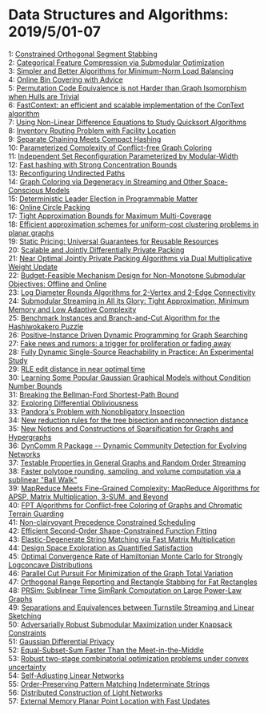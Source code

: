 # Data Structures and Algorithms: 2019/5/01-07  
1: [Constrained Orthogonal Segment Stabbing](https://doi.org/10.48550/arXiv.1904.13369)  
2: [Categorical Feature Compression via Submodular Optimization](https://doi.org/10.48550/arXiv.1904.13389)  
3: [Simpler and Better Algorithms for Minimum-Norm Load Balancing](https://doi.org/10.48550/arXiv.1905.00044)  
4: [Online Bin Covering with Advice](https://doi.org/10.48550/arXiv.1905.00066)  
5: [Permutation Code Equivalence is not Harder than Graph Isomorphism when  Hulls are Trivial](https://doi.org/10.48550/arXiv.1905.00073)  
6: [FastContext: an efficient and scalable implementation of the ConText  algorithm](https://doi.org/10.48550/arXiv.1905.00079)  
7: [Using Non-Linear Difference Equations to Study Quicksort Algorithms](https://doi.org/10.48550/arXiv.1905.00118)  
8: [Inventory Routing Problem with Facility Location](https://doi.org/10.48550/arXiv.1905.00148)  
9: [Separate Chaining Meets Compact Hashing](https://doi.org/10.48550/arXiv.1905.00163)  
10: [Parameterized Complexity of Conflict-free Graph Coloring](https://doi.org/10.48550/arXiv.1905.00305)  
11: [Independent Set Reconfiguration Parameterized by Modular-Width](https://doi.org/10.48550/arXiv.1905.00340)  
12: [Fast hashing with Strong Concentration Bounds](https://doi.org/10.48550/arXiv.1905.00369)  
13: [Reconfiguring Undirected Paths](https://doi.org/10.48550/arXiv.1905.00518)  
14: [Graph Coloring via Degeneracy in Streaming and Other Space-Conscious  Models](https://doi.org/10.48550/arXiv.1905.00566)  
15: [Deterministic Leader Election in Programmable Matter](https://doi.org/10.48550/arXiv.1905.00580)  
16: [Online Circle Packing](https://doi.org/10.48550/arXiv.1905.00612)  
17: [Tight Approximation Bounds for Maximum Multi-Coverage](https://doi.org/10.48550/arXiv.1905.00640)  
18: [Efficient approximation schemes for uniform-cost clustering problems in  planar graphs](https://doi.org/10.48550/arXiv.1905.00656)  
19: [Static Pricing: Universal Guarantees for Reusable Resources](https://doi.org/10.48550/arXiv.1905.00731)  
20: [Scalable and Jointly Differentially Private Packing](https://doi.org/10.48550/arXiv.1905.00767)  
21: [Near Optimal Jointly Private Packing Algorithms via Dual Multiplicative  Weight Update](https://doi.org/10.48550/arXiv.1905.00812)  
22: [Budget-Feasible Mechanism Design for Non-Monotone Submodular Objectives:  Offline and Online](https://doi.org/10.48550/arXiv.1905.00848)  
23: [Log Diameter Rounds Algorithms for $2$-Vertex and $2$-Edge Connectivity](https://doi.org/10.48550/arXiv.1905.00850)  
24: [Submodular Streaming in All its Glory: Tight Approximation, Minimum  Memory and Low Adaptive Complexity](https://doi.org/10.48550/arXiv.1905.00948)  
25: [Benchmark Instances and Branch-and-Cut Algorithm for the Hashiwokakero  Puzzle](https://doi.org/10.48550/arXiv.1905.00973)  
26: [Positive-Instance Driven Dynamic Programming for Graph Searching](https://doi.org/10.48550/arXiv.1905.01134)  
27: [Fake news and rumors: a trigger for proliferation or fading away](https://doi.org/10.48550/arXiv.1905.06894)  
28: [Fully Dynamic Single-Source Reachability in Practice: An Experimental  Study](https://doi.org/10.48550/arXiv.1905.01216)  
29: [RLE edit distance in near optimal time](https://doi.org/10.48550/arXiv.1905.01254)  
30: [Learning Some Popular Gaussian Graphical Models without Condition Number  Bounds](https://doi.org/10.48550/arXiv.1905.01282)  
31: [Breaking the Bellman-Ford Shortest-Path Bound](https://doi.org/10.48550/arXiv.1905.01325)  
32: [Exploring Differential Obliviousness](https://doi.org/10.48550/arXiv.1905.01373)  
33: [Pandora's Problem with Nonobligatory Inspection](https://doi.org/10.48550/arXiv.1905.01428)  
34: [New reduction rules for the tree bisection and reconnection distance](https://doi.org/10.48550/arXiv.1905.01468)  
35: [New Notions and Constructions of Sparsification for Graphs and  Hypergraphs](https://doi.org/10.48550/arXiv.1905.01495)  
36: [DynComm R Package -- Dynamic Community Detection for Evolving Networks](https://doi.org/10.48550/arXiv.1905.01498)  
37: [Testable Properties in General Graphs and Random Order Streaming](https://doi.org/10.48550/arXiv.1905.01644)  
38: [Faster polytope rounding, sampling, and volume computation via a  sublinear "Ball Walk"](https://doi.org/10.48550/arXiv.1905.01745)  
39: [MapReduce Meets Fine-Grained Complexity: MapReduce Algorithms for APSP,  Matrix Multiplication, 3-SUM, and Beyond](https://doi.org/10.48550/arXiv.1905.01748)  
40: [FPT Algorithms for Conflict-free Coloring of Graphs and Chromatic  Terrain Guarding](https://doi.org/10.48550/arXiv.1905.01822)  
41: [Non-clairvoyant Precedence Constrained Scheduling](https://doi.org/10.48550/arXiv.1905.02133)  
42: [Efficient Second-Order Shape-Constrained Function Fitting](https://doi.org/10.48550/arXiv.1905.02149)  
43: [Elastic-Degenerate String Matching via Fast Matrix Multiplication](https://doi.org/10.48550/arXiv.1905.02298)  
44: [Design Space Exploration as Quantified Satisfaction](https://doi.org/10.48550/arXiv.1905.02303)  
45: [Optimal Convergence Rate of Hamiltonian Monte Carlo for Strongly  Logconcave Distributions](https://doi.org/10.48550/arXiv.1905.02313)  
46: [Parallel Cut Pursuit For Minimization of the Graph Total Variation](https://doi.org/10.48550/arXiv.1905.02316)  
47: [Orthogonal Range Reporting and Rectangle Stabbing for Fat Rectangles](https://doi.org/10.48550/arXiv.1905.02322)  
48: [PRSim: Sublinear Time SimRank Computation on Large Power-Law Graphs](https://doi.org/10.48550/arXiv.1905.02354)  
49: [Separations and Equivalences between Turnstile Streaming and Linear  Sketching](https://doi.org/10.48550/arXiv.1905.02358)  
50: [Adversarially Robust Submodular Maximization under Knapsack Constraints](https://doi.org/10.48550/arXiv.1905.02367)  
51: [Gaussian Differential Privacy](https://doi.org/10.48550/arXiv.1905.02383)  
52: [Equal-Subset-Sum Faster Than the Meet-in-the-Middle](https://doi.org/10.48550/arXiv.1905.02424)  
53: [Robust two-stage combinatorial optimization problems under convex  uncertainty](https://doi.org/10.48550/arXiv.1905.02469)  
54: [Self-Adjusting Linear Networks](https://doi.org/10.48550/arXiv.1905.02472)  
55: [Order-Preserving Pattern Matching Indeterminate Strings](https://doi.org/10.48550/arXiv.1905.02589)  
56: [Distributed Construction of Light Networks](https://doi.org/10.48550/arXiv.1905.02592)  
57: [External Memory Planar Point Location with Fast Updates](https://doi.org/10.48550/arXiv.1905.02620)  